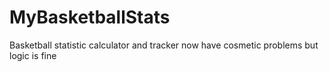 # MyBasketballStats
Basketball statistic calculator and tracker now have cosmetic problems but logic is fine
